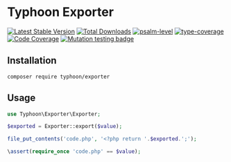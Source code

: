 # Typhoon Exporter

[![Latest Stable Version](https://poser.pugx.org/typhoon/exporter/v/stable.png)](https://packagist.org/packages/typhoon/exporter)
[![Total Downloads](https://poser.pugx.org/typhoon/exporter/downloads.png)](https://packagist.org/packages/typhoon/exporter)
[![psalm-level](https://shepherd.dev/github/typhoon-php/exporter/level.svg)](https://shepherd.dev/github/typhoon-php/exporter)
[![type-coverage](https://shepherd.dev/github/typhoon-php/exporter/coverage.svg)](https://shepherd.dev/github/typhoon-php/exporter)
[![Code Coverage](https://codecov.io/gh/typhoon-php/exporter/branch/0.2.x/graph/badge.svg)](https://codecov.io/gh/typhoon-php/exporter/tree/0.2.x)
[![Mutation testing badge](https://img.shields.io/endpoint?style=flat&url=https%3A%2F%2Fbadge-api.stryker-mutator.io%2Fgithub.com%2Ftyphoon-php%2Fexporter%2F0.2.x)](https://dashboard.stryker-mutator.io/reports/github.com/typhoon-php/exporter/0.2.x)

## Installation

`composer require typhoon/exporter`

## Usage

```php
use Typhoon\Exporter\Exporter;

$exported = Exporter::export($value);

file_put_contents('code.php', '<?php return '.$exported.';');

\assert(require_once 'code.php' == $value);
```
